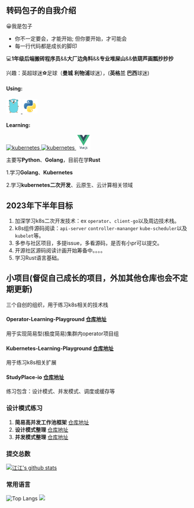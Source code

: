 ## 转码包子的自我介绍
:grinning:我是包子 
- 你不一定要会，才能开始; 但你要开始，才可能会
- 每一行代码都是成长的脚印


:computer:**1年级后端搬砖程序员**&&**大厂边角料**&&**专业堆屎山**&&**依葫芦画瓢抄抄抄**

兴趣：英超球迷:soccer:足球（**曼城** **利物浦**球迷），(**英格兰** **巴西**球迷)
<!--  skills -->
<h4 align="left"> Using:</h4>
<p align="left"> <a href="https://golang.org" target="_blank" rel="noreferrer"> <img src="https://raw.githubusercontent.com/devicons/devicon/master/icons/go/go-original.svg" alt="go" width="40" height="40"/> </a>  <a href="https://www.python.org" target="_blank" rel="noreferrer"> <img src="https://raw.githubusercontent.com/devicons/devicon/master/icons/python/python-original.svg" alt="python" width="40" height="40"/> </a> </p>
<h4 align="left"> Learning:</h4>
<a href="https://kubernetes.io" target="_blank" rel="noreferrer"> <img src="https://www.vectorlogo.zone/logos/kubernetes/kubernetes-icon.svg" alt="kubernetes" width="40" height="40"/> </a> <a href="https://www.rust-lang.org/" target="_blank" rel="noreferrer"> <img src="https://www.vectorlogo.zone/logos/rust-lang/rust-lang-icon.svg" alt="kubernetes" width="40" height="40"/> </a>   
<a href="https://vuejs.org/" target="_blank" rel="noreferrer"> <img src="https://raw.githubusercontent.com/devicons/devicon/master/icons/vuejs/vuejs-original-wordmark.svg" alt="vuejs" width="40" height="40"/> </a>


主要写**Python**、**Golang**，目前在学**Rust**

1.学习**Golang**、**Kubernetes** 

2.学习**kubernetes二次开发**、云原生、云计算相关领域

## 2023年下半年目标
1. 加深学习k8s二次开发技术：ex `operator`、`client-go`以及周边技术栈。
2. k8s组件源码阅读：`api-server` `controller-mananger` `kube-scheduler`以及`kubelet`等。
3. 多参与社区项目，多提issue，多看源码，是否有小pr可以提交。
4. 开源社区源码阅读计画开始筹备中。。。。 
5. 学习Rust语言基础。

## 小项目(督促自己成长的项目，外加其他仓库也会不定期更新)

三个自创的组织，用于练习k8s相关的技术栈

#### Operator-Learning-Playground [仓库地址](https://github.com/Operator-Learning-Playground)

用于实现简易型(极度简易)集群内operator项目组

#### Kubernetes-Learning-Playground [仓库地址](https://github.com/Kubernetes-Learning-Playground)

用于练习k8s相关扩展

#### StudyPlace-io [仓库地址](https://github.com/StudyPlace-io)

练习包含：设计模式、并发模式、调度或缓存等

### 设计模式练习
1. **简易高并发工作池框架** [仓库地址](https://github.com/googs1025/Simple-work-pool-framework)
2. **设计模式整理** [仓库地址](https://github.com/StudyPlace-io/Golang-Design-Pattern-Demo)
3. **并发模式整理** [仓库地址](https://github.com/StudyPlace-io/Golang-Concurrency-Pattern-Demo)

### 提交总数 
[![江江's github stats](https://github-readme-stats.vercel.app/api?username=googs1025&theme=highcontrast)](https://github.com/anuraghazra/github-readme-stats)
### 常用语言
![Top Langs](https://github-readme-stats.vercel.app/api/top-langs/?username=googs1025&layout=compact&theme=highcontrast)
![](https://github-profile-summary-cards.vercel.app/api/cards/profile-details?username=googs1025)
<!-- ### 好玩的贪吃蛇
![暗色贪吃蛇](https://raw.githubusercontent.com/googs1025/gihubSNK/main/assets/github-contribution-grid-snake.svg)               -->



